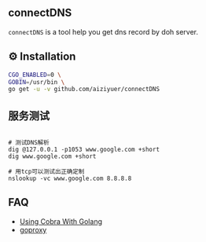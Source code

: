 connectDNS 
---

`connectDNS` is a tool help you get dns record by doh server.

## ⚙ Installation

``` bash
CGO_ENABLED=0 \
GOBIN=/usr/bin \
go get -u -v github.com/aiziyuer/connectDNS
```


## 服务测试

```

# 测试DNS解析
dig @127.0.0.1 -p1053 www.google.com +short
dig www.google.com +short

# 用tcp可以测试出正确定制
nslookup -vc www.google.com 8.8.8.8

```


## FAQ

- [Using Cobra With Golang](https://o-my-chenjian.com/2017/09/20/Using-Cobra-With-Golang/)
- [goproxy](https://goproxy.io/zh/)